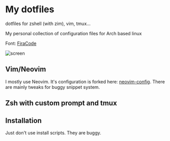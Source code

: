 # My dotfiles

dotfiles for zshell (with zim), vim, tmux...

My personal collection of configuration files for Arch based linux

Font: [FiraCode](https://github.com/tonsky/FiraCode)

![screen](https://user-images.githubusercontent.com/23525102/53842178-0ce20600-3f9f-11e9-8441-ed04e578d5f6.png)

## Vim/Neovim

I mostly use Neovim. It's configuration is forked here:
[neovim-config](https://github.com/Mateusz-Grzelinski/vim-config). There are
mainly tweaks for buggy snippet system.

## Zsh with custom prompt and tmux


## Installation

Just don't use install scripts. They are buggy.
